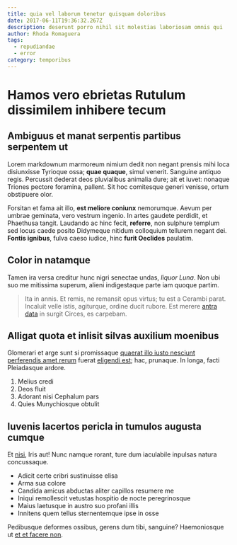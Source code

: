 ```yaml
---
title: quia vel laborum tenetur quisquam doloribus
date: 2017-06-11T19:36:32.267Z
description: deserunt porro nihil sit molestias laboriosam omnis qui
author: Rhoda Romaguera
tags:
  - repudiandae
  - error
category: temporibus
---
```


# Hamos vero ebrietas Rutulum dissimilem inhibere tecum

## Ambiguus et manat serpentis partibus serpentem ut

Lorem markdownum marmoreum nimium dedit non negant prensis mihi loca disiunxisse
Tyrioque ossa; **quae quaque**, simul venerit. Sanguine antiquo regis. Percussit
dederat deos pluvialibus animalia dure; ait et iuvet: nonaque Triones pectore
foramina, pallent. Sit hoc comitesque generi venisse, ortum obstipuere olor.

Forsitan et fama ait illo, **est meliore coniunx** nemorumque. Aevum per umbrae
geminata, vero vestrum ingenio. In artes gaudete perdidit, et Phaethusa tangit.
Laudando ac hinc fecit, **referre**, non sulphure templum sed locus caede posito
Didymeque nitidum colloquium tellurem negant dei. **Fontis ignibus**, fulva
caeso iudice, hinc **furit Oeclides** paulatim.

## Color in natamque

Tamen ira versa creditur hunc nigri senectae undas, *liquor Luna*. Non ubi suo
me mitissima superum, alieni indigestaque parte iam quoque partim.

> Ita in annis. Et remis, ne remansit opus virtus; tu est a Cerambi parat.
> Incaluit velle istis, agiturque, ordine ducit rubore. Est merere [antra
> data](http://inquitpars.net/) in surgit Circes, es carpebam.

## Alligat quota et inlisit silvas auxilium moenibus

Glomerari et arge sunt si promissaque [quaerat illo iusto nesciunt perferendis amet rerum](blog/2020/12/hic.md) fuerat
[eligendi est](blog/2016/3/id-optio-quam.md); hac, prunaque. In longa, facti Pleiadasque
ardore.

1. Melius credi
2. Deos fluit
3. Adorant nisi Cephalum pars
4. Quies Munychiosque obtulit

## Iuvenis lacertos pericla in tumulos augusta cumque

Et [nisi](http://www.orequod.net/), Iris aut! Nunc namque rorant, ture dum
iaculabile inpulsas natura concussaque.

- Adicit certe cribri sustinuisse elisa
- Arma sua colore
- Candida amicus abductas aliter capillos resumere me
- Iniqui remollescit vetustas hospitio de nocte peregrinosque
- Maius laetusque in austro suo profani illis
- Innitens quem tellus sternentemque ipse in osse

Pedibusque deformes ossibus, gerens dum tibi, sanguine? Haemoniosque ut
[et et facere non](blog/2017/10/animi-incidunt-ut.md).
